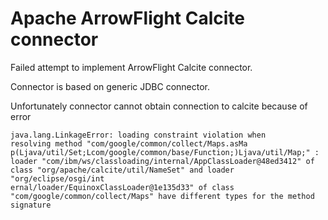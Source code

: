 # Apache ArrowFlight Calcite connector

Failed attempt to implement ArrowFlight Calcite connector.

Connector is based on generic JDBC connector.

Unfortunately connector cannot obtain connection to calcite because of error

<code>java.lang.LinkageError: loading constraint violation when resolving method "com/google/common/collect/Maps.asMa
p(Ljava/util/Set;Lcom/google/common/base/Function;)Ljava/util/Map;" : loader "com/ibm/ws/classloading/internal/AppClassLoader@48ed3412" of class "org/apache/calcite/util/NameSet" and loader "org/eclipse/osgi/int
ernal/loader/EquinoxClassLoader@1e135d33" of class "com/google/common/collect/Maps" have different types for the method signature</code>